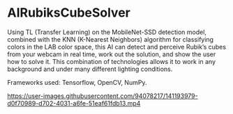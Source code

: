 # AIRubiksCubeSolver

Using TL (Transfer Learning) on the MobileNet-SSD detection model, combined with the KNN (K-Nearest Neighbors) algorithm for classifying colors in the LAB color space, this AI can detect and perceive Rubik’s cubes from your webcam in real time, work out the solution, and show the user how to solve it. This combination of technologies allows it to work in any background and under many different lighting conditions.

Frameworks used: Tensorflow, OpenCV, NumPy.

https://user-images.githubusercontent.com/94078217/141193979-d0f70989-d702-4031-a6fe-51eaf61fdb13.mp4
